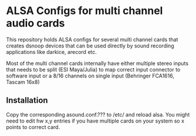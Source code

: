 # ALSA Configs for multi channel audio cards

This repository holds ALSA configs for several multi channel cards that creates dsnoop devices that can be used
directly by sound recording applications like darkice, arecord etc.

Most of the multi channel cards internally have either multiple stereo inputs that needs to be split (ESI Maya/Julia) to map correct input connector to software input or a 8/16 channels on single input (Behringer FCA1616, Tascam 16x8)

## Installation
Copy the corresponding asound.conf.??? to /etc/ and reload alsa. You might need to edit hw x,y entries if you have multiple cards on your system so x points to correct card.

